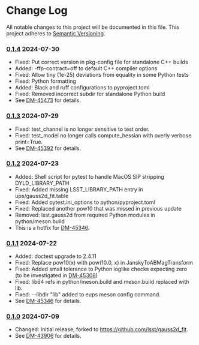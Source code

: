 # Change Log

All notable changes to this project will be documented in this file.
This project adheres to [Semantic Versioning](https://semver.org/).

### [0.1.4] 2024-07-30

* Fixed: Put correct version in pkg-config file for standalone C++ builds
* Added: -ffp-contract=off to default C++ compiler options
* Fixed: Allow tiny (1e-25) deviations from equality in some Python tests
* Fixed: Python formatting
* Added: Black and ruff configurations to pyproject.toml
* Fixed: Removed incorrect subdir for standalone Python build
* See [DM-45473](https://rubinobs.atlassian.net/browse/DM-45473) for details.

### [0.1.3] 2024-07-29

* Fixed: test_channel is no longer sensitive to test order.
* Fixed: test_model no longer calls compute_hessian with overly verbose print=True.
* See [DM-45392](https://rubinobs.atlassian.net/browse/DM-45392) for details.

### [0.1.2] 2024-07-23

* Added: Shell script for pytest to handle MacOS SIP stripping DYLD_LIBRARY_PATH
* Fixed: Added missing LSST_LIBRARY_PATH entry in ups/gauss2d_fit.table
* Fixed: Added pytest.ini_options to python/pyproject.toml
* Fixed: Replaced another pow10 that was missed in previous update
* Removed: lsst.gauss2d from required Python modules in python/meson.build
* This is a hotfix for [DM-45346](https://rubinobs.atlassian.net/browse/DM-45346).

### [0.1.1] 2024-07-22

* Added: doctest upgrade to 2.4.11
* Fixed: Replace pow10(x) with pow(10.0, x) in JanskyToABMagTransform
* Fixed: Added small tolerance to Python loglike checks expecting zero (to be investigated
  in [DM-45308](https://rubinobs.atlassian.net/browse/DM-45308))
* Fixed: lib64 refs in python/meson.build and meson.build replaced with lib.
* Fixed: --libdir "lib" added to eups meson config command.
* See [DM-45346](https://rubinobs.atlassian.net/browse/DM-45346) for details.

### [0.1.0] 2024-07-09

* Changed: Initial release, forked to https://github.com/lsst/gauss2d_fit.
* See [DM-43906](https://rubinobs.atlassian.net/browse/DM-43906) for details.

[0.1.4]: https://github.com/lsst-dm/gauss2d_fit/compare/0.1.3...0.1.4

[0.1.3]: https://github.com/lsst-dm/gauss2d_fit/compare/0.1.2...0.1.3

[0.1.2]: https://github.com/lsst-dm/gauss2d_fit/compare/0.1.1...0.1.2

[0.1.1]: https://github.com/lsst-dm/gauss2d_fit/compare/0.1.0...0.1.1

[0.1.0]: https://github.com/lsst-dm/gauss2d_fit/compare/a42ec007c...0.1.0
